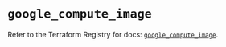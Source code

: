 # `google_compute_image`

Refer to the Terraform Registry for docs: [`google_compute_image`](https://registry.terraform.io/providers/hashicorp/google-beta/6.14.0/docs/resources/google_compute_image).
